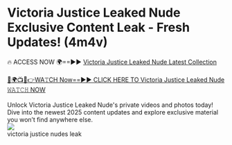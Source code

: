 # Victoria Justice Leaked Nude Exclusive Content Leak - Fresh Updates! (4m4v)

🔥 ACCESS NOW 🌍==►► <a href="https://tinyurl.com/2mz8nhtm" rel="nofollow">Victoria Justice Leaked Nude Latest Collection</a>
<br><br>
[🔴🌍📺📱👉WA𝚃CH Now==►► CLICK HERE TO Victoria Justice Leaked Nude 𝚆𝙰𝚃𝙲𝙷 NOW](https://tinyurl.com/2mz8nhtm)
<br><br>
Unlock Victoria Justice Leaked Nude's private videos and photos today! Dive into the newest 2025 content updates and explore exclusive material you won’t find anywhere else.
<br>
<a href="https://tinyurl.com/2mz8nhtm" rel="nofollow" data-target="animated-image.originalLink"><img src="https://camo.githubusercontent.com/8a4f000d20f83aca3bf7ec5f350d767afa0574a8a352519fd8cfa583a6f93a33/68747470733a2f2f692e696d6775722e636f6d2f644a486b345a712e676966" data-canonical-src="https://i.imgur.com/dJHk4Zq.gif" style="max-width: 100%; display: inline-block;" data-target="animated-image.originalImage"></a>
<br>
victoria justice nudes leak